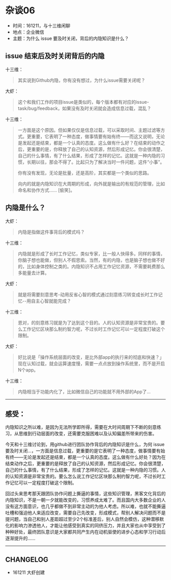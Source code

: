 # 杂谈06


- 时间：161211，与十三维闲聊
- 地点：企业微信
- 主题：为什么 issue 要及时关闭，背后的内隐知识是什么？


## issue 结束后及时关闭背后的内隐

十三维：

> 其实说到Github内隐，你有没有想过，为什么issue需要关闭呢？

大虾：

>这个和我们工作的项目issue是类似的，每个版本都有对应的issue-task/bug/feedback，如果没有及时关闭就会造成信息过载，混乱？

十三维：

>一方面是这个原因。但如果仅仅是信息过载，可以采取时间、主题过滤等方式。更重要，它表明了一种态度，做事情要有始有终——而这又说明，无论是发起还是结束，都是一个认真的态度。这么做有什么好？在结束的动作之后，更重要的是，你释放了自己的认知资源，然后形成记忆。你会很清楚，自己的什么事情，有了什么结果，形成了怎样的记忆。这就是一种内隐的习惯，长期以往，那会不得了。比起只为了解决当时一件问题，这件“小事”。
>
>你有没有发现，无论是批量，还是高阶，其实都是一个类似的思路。
>
>向内的就是内隐知识在大周期的形成，向外就是输出的有规范的管理，比如命名和协作方式…… [偷笑]。

## 内隐是什么？

大虾：

> 内隐是指做这件事背后的模式吗？

十三维：

> 内隐就是形成了长时工作记忆，类似专家，比一般人快得多。同样的事情，你脑子想也能做，但别人不假思索。当然，有的内隐，也是脑子想也做不好的，比如身体控制之类的。内隐知识不占用工作记忆资源，不需要耗费那么多能量去计算。

大虾：

> 就是将需要刻意思考-动用反省心智的模式通过刻意练习转变成长时工作记忆--用自主心智就能完成？

十三维：

>恩对，的刻意练习就是为了达到这个目的。人的认知资源是非常宝贵的。要么工作记忆区块那么制约智力呢，不过长时工作记忆可以一定程度打破这个限制。

大虾：

> 好比说是「操作系统层面的改变，是比外部app的执行来的彻底和快速？」现在认知过载，就会运算速度慢，需要一点点放到操作系统里，而不是开启N个app。

十三维：

> 内隐相当于功能内化了，比如微信自己的功能就不用外部的App了…

---

## 感受：

内隐知识之所以难，是因为无法所学即所得，需要在大时间周期下不断的刻意练习，从思维到行动层面的改变，还需要克服困难以及认知偏差所带来的伤害。

今天和十三维讨论到，用github进行团队协作背后的内隐知识是什么，为何 issue 要及时关闭…，一方面是信息过载，更重要的是它表明了一种态度，做事情要有始有终——无论是发起还是结束，都是一个认真的态度。这么做有什么好处？因为在结束动作之后，更重要的是释放了自己的认知资源，然后形成记忆。你会很清楚，自己的什么事情，有了什么结果，形成了怎样的记忆。这就是一种内隐的习惯。人的认知资源是非常宝贵的。要么怎么说工作记忆区块那么制约智力呢，不过长时工作记忆可以一定程度打破这个限制。

回过头来思考那天跟团队协作问题上撕逼的事情，这些知识管理，黑客文化背后的内隐知识，不是一朝一夕就能改变的，习惯养成太难了。而且国内大多数企业的人没有这方面意识，也几乎都做不到非常主动的为他人考虑。所以难，也就不能撕逼吐槽和强迫他人来适应改变，需要自己先改变，形成模式，帮别人解决问题而不是提问题，当自己和别人差距超过至少2个标准差后，别人自然会模仿，这种潜移默化的影响力渗透他人，才能让他感受到真实的同侪压力，并且大家也从中享受到了种种好处，最终团队意识是大家都共同产生内在动机驱使的进步心态和学习行动后逐渐提升的……

---

## CHANGELOG

- 161211 大虾创建